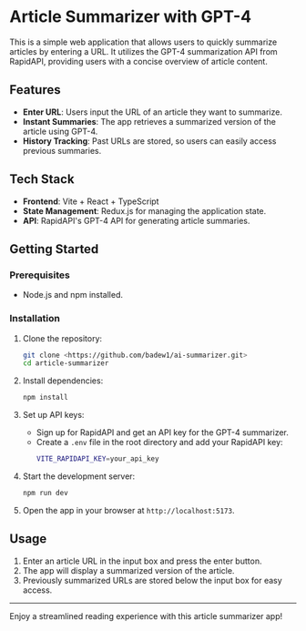 # Article Summarizer with GPT-4

This is a simple web application that allows users to quickly summarize articles by entering a URL. It utilizes the GPT-4 summarization API from RapidAPI, providing users with a concise overview of article content.

## Features

- **Enter URL**: Users input the URL of an article they want to summarize.
- **Instant Summaries**: The app retrieves a summarized version of the article using GPT-4.
- **History Tracking**: Past URLs are stored, so users can easily access previous summaries.

## Tech Stack

- **Frontend**: Vite + React + TypeScript
- **State Management**: Redux.js for managing the application state.
- **API**: RapidAPI's GPT-4 API for generating article summaries.

## Getting Started

### Prerequisites

- Node.js and npm installed.

### Installation

1. Clone the repository:
   ```bash
   git clone <https://github.com/badew1/ai-summarizer.git>
   cd article-summarizer
   ```

2. Install dependencies:
   ```bash
   npm install
   ```

3. Set up API keys:
   - Sign up for RapidAPI and get an API key for the GPT-4 summarizer.
   - Create a `.env` file in the root directory and add your RapidAPI key:
     ```bash
     VITE_RAPIDAPI_KEY=your_api_key
     ```

4. Start the development server:
   ```bash
   npm run dev
   ```

5. Open the app in your browser at `http://localhost:5173`.

## Usage

1. Enter an article URL in the input box and press the enter button.
2. The app will display a summarized version of the article.
3. Previously summarized URLs are stored below the input box for easy access.

---

Enjoy a streamlined reading experience with this article summarizer app!

